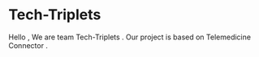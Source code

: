# Tech-Triplets
Hello , We are team Tech-Triplets . Our project is based on Telemedicine Connector .
